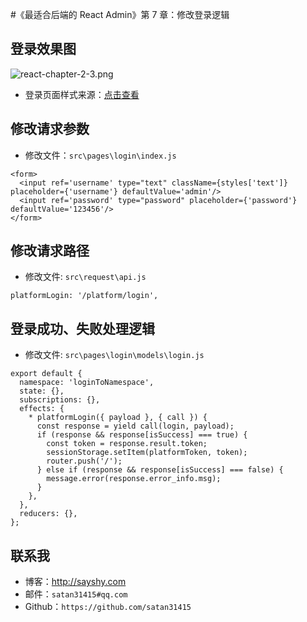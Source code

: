 #《最适合后端的 React Admin》第 7 章：修改登录逻辑


## 登录效果图

![react-chapter-2-3.png](https://upload-images.jianshu.io/upload_images/1853136-f5e862736137d852.png?imageMogr2/auto-orient/strip%7CimageView2/2/w/1240)

- 登录页面样式来源：[点击查看](https://www.js-css.cn/a/css/template/reglogin/2018/0129/1504.html?tdsourcetag=s_pctim_aiomsg)

## 修改请求参数

- 修改文件：`src\pages\login\index.js`

```
<form>
  <input ref='username' type="text" className={styles['text']} placeholder={'username'} defaultValue='admin'/>
  <input ref='password' type="password" placeholder={'password'} defaultValue='123456'/>
</form>
```


## 修改请求路径

- 修改文件: `src\request\api.js`

```
platformLogin: '/platform/login',
````

## 登录成功、失败处理逻辑

- 修改文件: `src\pages\login\models\login.js`

```
export default {
  namespace: 'loginToNamespace',
  state: {},
  subscriptions: {},
  effects: {
    * platformLogin({ payload }, { call }) {
      const response = yield call(login, payload);
      if (response && response[isSuccess] === true) {
        const token = response.result.token;
        sessionStorage.setItem(platformToken, token);
        router.push('/');
      } else if (response && response[isSuccess] === false) {
        message.error(response.error_info.msg);
      }
    },
  },
  reducers: {},
};
````


## 联系我

- 博客：<http://sayshy.com>
- 邮件：`satan31415#qq.com`
- Github：`https://github.com/satan31415`
